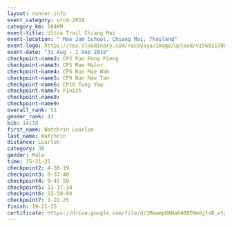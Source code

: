 ```yaml
---
layout: runner-info 
event_category: utcm-2019 
category_km: 104KM 
event-title: Ultra Trail Chiang Mai 
event-location: " Mae Jam School, Chiang Mai, Thailand" 
event-logo: https://res.cloudinary.com/raceyaya/image/upload/v1569217001/logo/ultra-trail-chiangmai_ay7efp.jpg 
event-date: "31 Aug - 1 Sep 2019" 
checkpoint-name2: CP3 Pao Pong Pieng 
checkpoint-name3: CP5 Mae Malor 
checkpoint-name4: CP6 Ban Mae Wak  
checkpoint-name5: CP9 Ban Mae Tan 
checkpoint-name6: CP10 Tung Yao 
checkpoint-name7: Finish 
checkpoint-name8: 
checkpoint-name9: 
overall_rank: 51
gender_rank: 41
bib: 14118
first_name: Watchrin Luarlon
last_name: Watchrin
distance: Luarlon
category: 38
gender: Male
time: 15-21-25
checkpoint2: 4-38-19
checkpoint3: 8-37-40
checkpoint4: 9-41-50
checkpoint5: 11-17-14
checkpoint6: 13-59-00
checkpoint7: 1-22-25
finish: 19-21-25
certificate: https://drive.google.com/file/d/1MxwmpQANaK4RBENmdjtsB_vtgZVQsA61/view?usp=sharing
---
```

